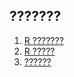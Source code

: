 ## ???????
1. [R ???????](/Install/R_install_ninja/R_install_ninja.html)
2. [R ?????](/R_basics/R-basics.html)
3. [??????](/Graphics/grafics.html)